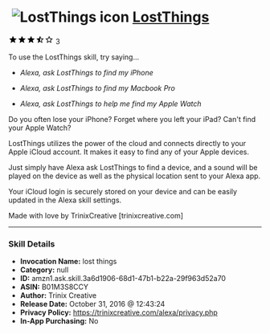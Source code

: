 # &nbsp;<img src="skill_icon" alt="LostThings icon" width="36"> [LostThings](http://alexa.amazon.com/#skills/amzn1.ask.skill.3a6d1906-68d1-47b1-b22a-29f963d52a70)
![3.5 stars](../../images/ic_star_black_18dp_1x.png)![3.5 stars](../../images/ic_star_black_18dp_1x.png)![3.5 stars](../../images/ic_star_black_18dp_1x.png)![3.5 stars](../../images/ic_star_half_black_18dp_1x.png)![3.5 stars](../../images/ic_star_border_black_18dp_1x.png) 3

To use the LostThings skill, try saying...

* *Alexa, ask LostThings to find my iPhone*

* *Alexa, ask LostThings to find my Macbook Pro*

* *Alexa, ask LostThings to help me find my Apple Watch*

Do you often lose your iPhone? Forget where you left your iPad? Can't find your Apple Watch?

LostThings utilizes the power of the cloud and connects directly to your Apple iCloud account. It makes it easy to find any of your Apple devices.

Just simply have Alexa ask LostThings to find a device, and a sound will be played on the device as well as the physical location sent to your Alexa app.

Your iCloud login is securely stored on your device and can be easily updated in the Alexa skill settings.

Made with love by TrinixCreative [trinixcreative.com]

***

### Skill Details

* **Invocation Name:** lost things
* **Category:** null
* **ID:** amzn1.ask.skill.3a6d1906-68d1-47b1-b22a-29f963d52a70
* **ASIN:** B01M3S8CCY
* **Author:** Trinix Creative
* **Release Date:** October 31, 2016 @ 12:43:24
* **Privacy Policy:** https://trinixcreative.com/alexa/privacy.php
* **In-App Purchasing:** No
